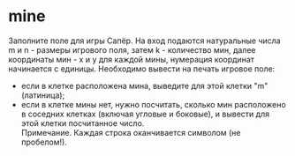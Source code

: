 # mine
Заполните поле для игры Сапёр.
На вход подаются натуральные числа m и n - размеры игрового поля, затем k - количество мин, далее координаты мин - x и y для каждой мины, нумерация координат начинается с единицы. 
Необходимо вывести на печать игровое поле:
- если в клетке расположена мина, выведите для этой клетки "m" (латиница);
- если в клетке мины нет, нужно посчитать, сколько мин расположено в соседних клетках (включая угловые и боковые), и вывести для этой клетки посчитанное число.  
Примечание. Каждая строка оканчивается символом (не пробелом!).
